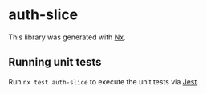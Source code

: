 # auth-slice

This library was generated with [Nx](https://nx.dev).

## Running unit tests

Run `nx test auth-slice` to execute the unit tests via [Jest](https://jestjs.io).
